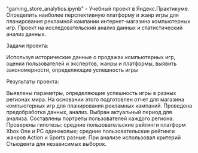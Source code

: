 "gaming_store_analytics.ipynb" - Учебный проект в Яндекс.Практикуме. Определить наиболее перспективную платформу и жанр игры для планирования рекламной кампании интернет-магазина компьютерных игр. Проект на исследовательский анализ данных и статистический анализ данных.

Задачи проекта: 

Используя исторические данные о продажах компьютерных игр, оценки пользователей и экспертов, жанры и платформы, выявить закономерности, определяющие успешность игры 

Результаты проекта: 

Выявлены параметры, определяющие успешность игры в разных регионах мира. На основании этого подготовлен отчет для магазина компьютерных игр для планирования рекламных кампаний. Проведена предобработка данных, анализ. Выбран актуальный период для анализа. Составлены портреты пользователей каждого региона. Проверены гипотезы: средние пользовательские рейтинги платформ Xbox One и PC одинаковые; средние пользовательские рейтинги жанров Action и Sports разные. При анализе использовал критерий Стьюдента для независимых выборок.
